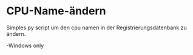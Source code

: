 # CPU-Name-ändern
Simples py script um den cpu namen in der Registrierungsdatenbank zu ändern.

-Windows only
